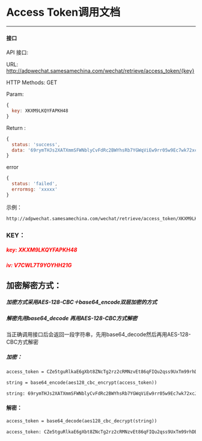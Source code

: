 # Access Token调用文档
---
#### 接口

API 接口:

URL: http://adpwechat.samesamechina.com/wechat/retrieve/access_token/{key}

HTTP Methods: GET

Param:

```javascript
{
  key: XKXM9LKQYFAPKH48
}
```

Return :
```javascript
{
  status: 'success',
  data: '69rymTHJs2XATXmmSFWNblyCvFdRc2BWYhsRb7YGWqViEw9rr05w9Ec7wk72xcJ\/BGH9+WVCKd5iunYL\/4ArAgBkeSMvZMYwaDfvjV2bJCI46ksrdKgKy0sen5mPKo\/B6EKmeHyupOiGON1yHa5p8dRmWgRfLUTI2npjKb1vIxg='
}
```
error
```javascript
{
  status: 'failed',
  errormsg: 'xxxxx'
}
```

示例：
```html
http://adpwechat.samesamechina.com/wechat/retrieve/access_token/XKXM9LKQYFAPKH48
```
### KEY：##### <font color=red>key: XKXM9LKQYFAPKH48</font>
##### <font color=red>iv: V7CWL7T9YOYHH21G</font>
<div class="page-break"></div>## 加密解密方式：

##### 加密方式采用AES-128-CBC＋base64_encode双层加密的方式

##### 解密先用base64_decode 再用AES-128-CBC方式解密

当正确调用接口后会返回一段字符串，先用base64_decode然后再用AES-128-CBC方式解密

##### 加密：```htmlaccess_token = CZe5tguRlkaE6gXbt8ZNcTg2rz2cRMNzvEt86qFIQu2qss9UxTm99rhDB7rqEOUu4A0pnnsmhHvk-6EHbAcXOKmYXhrpqXQvLoFCScRXKTQLEUiACAZSI

string = base64_encode(aes128_cbc_encrypt(access_token))

string: 69rymTHJs2XATXmmSFWNblyCvFdRc2BWYhsRb7YGWqViEw9rr05w9Ec7wk72xcJ/BGH9+WVCKd5iunYL/4ArAgBkeSMvZMYwaDfvjV2bJCI46ksrdKgKy0sen5mPKo/B6EKmeHyupOiGON1yHa5p8dRmWgRfLUTI2npjKb1vIxg=
```
#### 解密：
```html
access_token = base64_decode(aes128_cbc_decrypt(string))

access_token: CZe5tguRlkaE6gXbt8ZNcTg2rz2cRMNzvEt86qFIQu2qss9UxTm99rhDB7rqEOUu4A0pnnsmhHvk-6EHbAcXOKmYXhrpqXQvLoFCScRXKTQLEUiACAZSI
```
